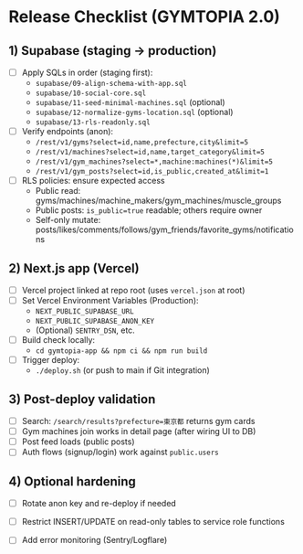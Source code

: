# Release Checklist (GYMTOPIA 2.0)

## 1) Supabase (staging → production)

- [ ] Apply SQLs in order (staging first):
  - `supabase/09-align-schema-with-app.sql`
  - `supabase/10-social-core.sql`
  - `supabase/11-seed-minimal-machines.sql` (optional)
  - `supabase/12-normalize-gyms-location.sql` (optional)
  - `supabase/13-rls-readonly.sql`
- [ ] Verify endpoints (anon):
  - `/rest/v1/gyms?select=id,name,prefecture,city&limit=5`
  - `/rest/v1/machines?select=id,name,target_category&limit=5`
  - `/rest/v1/gym_machines?select=*,machine:machines(*)&limit=5`
  - `/rest/v1/gym_posts?select=id,is_public,created_at&limit=1`
- [ ] RLS policies: ensure expected access
  - Public read: gyms/machines/machine_makers/gym_machines/muscle_groups
  - Public posts: `is_public=true` readable; others require owner
  - Self-only mutate: posts/likes/comments/follows/gym_friends/favorite_gyms/notifications

## 2) Next.js app (Vercel)

- [ ] Vercel project linked at repo root (uses `vercel.json` at root)
- [ ] Set Vercel Environment Variables (Production):
  - `NEXT_PUBLIC_SUPABASE_URL`
  - `NEXT_PUBLIC_SUPABASE_ANON_KEY`
  - (Optional) `SENTRY_DSN`, etc.
- [ ] Build check locally:
  - `cd gymtopia-app && npm ci && npm run build`
- [ ] Trigger deploy:
  - `./deploy.sh` (or push to main if Git integration)

## 3) Post-deploy validation

- [ ] Search: `/search/results?prefecture=東京都` returns gym cards
- [ ] Gym machines join works in detail page (after wiring UI to DB)
- [ ] Post feed loads (public posts)
- [ ] Auth flows (signup/login) work against `public.users`

## 4) Optional hardening

- [ ] Rotate anon key and re-deploy if needed
- [ ] Restrict INSERT/UPDATE on read-only tables to service role functions
- [ ] Add error monitoring (Sentry/Logflare)

